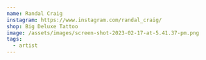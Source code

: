 ```yaml
---
name: Randal Craig
instagram: https://www.instagram.com/randal_craig/
shop: Big Deluxe Tattoo
image: /assets/images/screen-shot-2023-02-17-at-5.41.37-pm.png
tags:
  - artist
---
```


